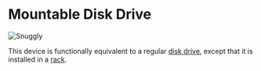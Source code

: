 # Mountable Disk Drive

![Snuggly](oredict:oc:diskDriveMountable)

This device is functionally equivalent to a regular [disk drive](../block/diskDrive.md), except that it is installed in a [rack](../block/rack.md).
